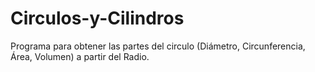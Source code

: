 # Circulos-y-Cilindros
Programa para obtener las partes del circulo (Diámetro, Circunferencia, Área, Volumen) a partir del Radio.
